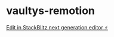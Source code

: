 # vaultys-remotion

[Edit in StackBlitz next generation editor ⚡️](https://stackblitz.com/~/github.com/fix/vaultys-remotion)